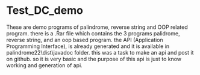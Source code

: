 # Test_DC_demo
These are demo programs of palindrome, reverse string and OOP related program.
there is a .Rar file which contains the 3 programs palidrome, reverse string, and an oop based program.
the API (Application Programming Interface), is already generated and it is available in palindrome22\dist\javadoc folder.
this was a task to make an api and post it on github. so it is very basic and the purpose of this api is just to know working and generation of api.
